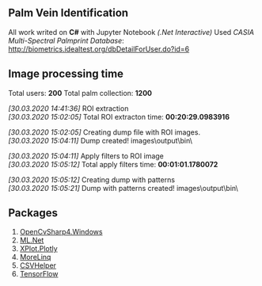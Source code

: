 ## Palm Vein Identification 

All work writed on **C#** with Jupyter Notebook *(.Net Interactive)*
Used *CASIA Multi-Spectral Palmprint Database*: http://biometrics.idealtest.org/dbDetailForUser.do?id=6

## Image processing time

Total users: **200**
Total palm collection: **1200**

*[30.03.2020 14:41:36]* ROI extraction  
*[30.03.2020 15:02:05]* Total ROI extracton time: **00:20:29.0983916**

*[30.03.2020 15:02:05]* Creating dump file with ROI images.  
*[30.03.2020 15:04:11]* Dump created! images\output\bin\

*[30.03.2020 15:04:11]* Apply filters to ROI image  
*[30.03.2020 15:05:12]* Total apply filters time: **00:01:01.1780072**

*[30.03.2020 15:05:12]* Creating dump with patterns  
*[30.03.2020 15:05:21]* Dump with patterns created! images\output\bin\

## Packages
	
1. [OpenCvSharp4.Windows](https://github.com/shimat/opencvsharp)
2. [ML.Net](https://github.com/dotnet/machinelearning)
3. [XPlot.Plotly](https://github.com/fslaborg/XPlot)
4. [MoreLinq](https://morelinq.github.io/)
5. [CSVHelper](https://joshclose.github.io/CsvHelper/)
6. [TensorFlow](https://storage.googleapis.com/tensorflow/windows/gpu/tensorflow_gpu-2.1.0-cp37-cp37m-win_amd64.whl)